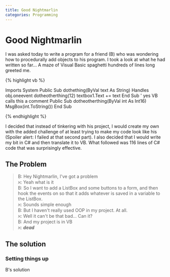 ```yaml
---
title: Good Nightmarlin   
categories: Programming
---
```


# Good Nightmarlin

I was asked today to write a program for a friend (B) who was wondering how to procedurally add objects to his program.
I took a look at what he had written so far... A maze of Visual Basic spaghetti hundreds of lines long greeted me.

{% highlight vb %}

Imports System
Public Sub dothething(ByVal text As String) Handles obj.oneevent
    dotheotherthing(12)
    textbox1.Text += text
End Sub ' yes VB calls this a comment
Public Sub dotheotherthing(ByVal int As Int16)
    MsgBox(int.ToString())
End Sub

{% endhighlight %}

I decided that instead of tinkering with his project, I would create my own with the added challenge of at least
trying to make my code look like his (Spoiler alert: I failed at that second part). I also decided that I would
write my bit in C# and then translate it to VB. What followed was 116 lines of C# code that was surprisingly
effective.

## The Problem

> B: Hey Nightmarlin, I've got a problem  
> $\aleph$: Yeah what is it  
> B: So I want to add a ListBox and some buttons to a form, and then hook the events on so that it adds
whatever is saved in a variable to the ListBox.  
> $\aleph$: Sounds simple enough  
> B: But I haven't really used OOP in my project. At all.  
> $\aleph$: Well it can't be that bad... Can it?  
> B: And my project is in VB  
> $\aleph$: ***dead***

## The solution

### Setting things up

B's solution